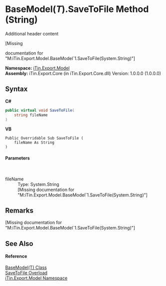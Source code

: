 # BaseModel(*T*).SaveToFile Method (String)
Additional header content 

\[Missing <summary> documentation for "M:iTin.Export.Model.BaseModel`1.SaveToFile(System.String)"\]

**Namespace:**&nbsp;<a href="ef57ffcc-e95e-b212-5a46-9aa6f5a3511f">iTin.Export.Model</a><br />**Assembly:**&nbsp;iTin.Export.Core (in iTin.Export.Core.dll) Version: 1.0.0.0 (1.0.0.0)

## Syntax

**C#**<br />
``` C#
public virtual void SaveToFile(
	string fileName
)
```

**VB**<br />
``` VB
Public Overridable Sub SaveToFile ( 
	fileName As String
)
```


#### Parameters
&nbsp;<dl><dt>fileName</dt><dd>Type: System.String<br />\[Missing <param name="fileName"/> documentation for "M:iTin.Export.Model.BaseModel`1.SaveToFile(System.String)"\]</dd></dl>

## Remarks
\[Missing <remarks> documentation for "M:iTin.Export.Model.BaseModel`1.SaveToFile(System.String)"\]

## See Also


#### Reference
<a href="6632f561-4175-f1f2-939c-ac8b10159529">BaseModel(T) Class</a><br /><a href="1a3d54f9-c698-884f-3b21-6b45ca52b7e5">SaveToFile Overload</a><br /><a href="ef57ffcc-e95e-b212-5a46-9aa6f5a3511f">iTin.Export.Model Namespace</a><br />